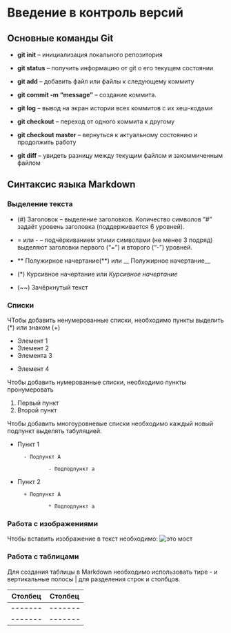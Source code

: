 # Введение в контроль версий

## Основные команды Git

- **git init** – инициализация локального репозитория

- **git status** – получить информацию от git о его текущем состоянии

- **git add** – добавить файл или файлы к следующему коммиту

- **git commit -m “message”** – создание коммита.

- **git log** – вывод на экран истории всех коммитов с их хеш-кодами

- **git checkout** – переход от одного коммита к другому

- **git checkout master** – вернуться к актуальному состоянию и продолжить работу

- **git diff** – увидеть разницу между текущим файлом и закоммиченным файлом

## Синтаксис языка Markdown

### Выделение текста

- (#) Заголовок – выделение заголовков. Количество символов “#” задаёт уровень заголовка
(поддерживается 6 уровней).

- = или - – подчёркиванием этими символами (не менее 3 подряд) выделяют заголовки
первого (“=”) и второго (“-”) уровней.

- ** Полужирное начертание(**) или __ Полужирное начертание__


- (*) Курсивное начертание  или _Курсивное начертание_

- (~~) Зачёркнутый текст 

### Списки

ЧТобы добавить ненумерованные списки, необходимо пункты выделить (*) или знаком (+)
* Элемент 1
* Элемент 2
* Элемента 3
+ Элемент 4

Чтобы добавить нумерованные списки, необходимо пункты пронумеровать
1. Первый пункт
2. Второй пункт

Чтобы добавить многоуровневые списки необходимо каждый новый подпункт выделять табуляцией.

- Пункт 1

        - Подпункт A

                - Подподпункт a


- Пункт 2

        + Подпункт A

                * Подподпункт a


### Работа с изображениями

Чтобы вставить изображение в текст необходимо:
![это мост](bridge.jpg)


### Работа с таблицами

Для создания таблицы в Markdown необходимо использовать тире - и вертикальные полосы | для разделения строк и столбцов.

| Столбец | Столбец |
| ------- | ------- |
| ------- | ------- |
| ------- | ------- |
